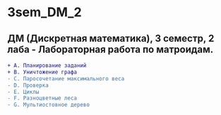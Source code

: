 # 3sem_DM_2

## ДМ (Дискретная математика), 3 семестр, 2 лаба - Лабораторная работа по матроидам.

```diff
+ A. Планирование заданий
+ B. Уничтожение графа
- C. Паросочетание максимального веса
- D. Проверка
- E. Циклы
- F. Разноцветные леса
- G. Мультиостовное дерево
```
